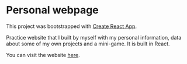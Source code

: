 # Personal webpage

This project was bootstrapped with [Create React App](https://github.com/facebook/create-react-app).

Practice website that I built by myself with my personal information, data about some of my own projects and a mini-game. It is built in React.

You can visit the website [here](https://aleksei324.github.io/webpage).
